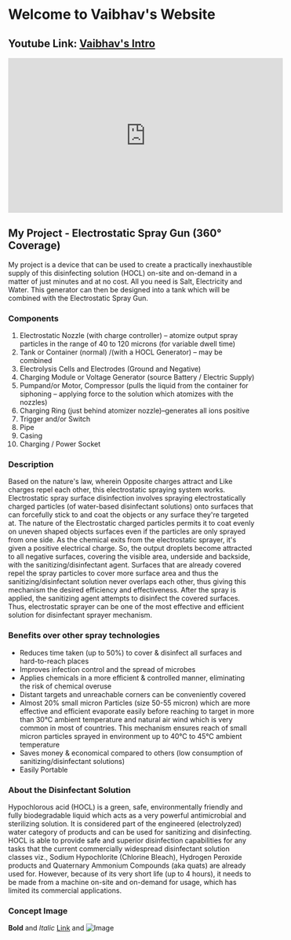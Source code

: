 # Welcome to Vaibhav's Website

## **Youtube Link:** [Vaibhav's Intro](https://www.youtube.com/embed/TYU8wGzVV98)

<iframe width="560" height="315" src="https://www.youtube.com/embed/TYU8wGzVV98" frameborder="0" allow="accelerometer; autoplay; clipboard-write; encrypted-media; gyroscope; picture-in-picture" allowfullscreen></iframe>




## My Project - Electrostatic Spray Gun (360° Coverage)
My project is a device that can be used to create a practically inexhaustible supply of this disinfecting solution (HOCL) on-site and on-demand in a matter of just minutes and at no cost. All you need is Salt, Electricity and Water. This generator can then be designed into a tank which will be combined with the Electrostatic Spray Gun.


### Components
1.	Electrostatic Nozzle (with charge controller) – atomize output spray particles in the range of 40 to 120 microns (for variable dwell time)
2.	Tank or Container (normal) /(with a HOCL Generator) – may be combined
3.	Electrolysis Cells and Electrodes (Ground and Negative)
4.	Charging Module or Voltage Generator (source Battery / Electric Supply)
5.	Pumpand/or Motor, Compressor (pulls the liquid from the container for siphoning – applying force to the solution which atomizes with the nozzles)
6.	Charging Ring (just behind atomizer nozzle)–generates all ions positive
7.	Trigger and/or Switch
8.	Pipe
9.	Casing
10.	Charging / Power Socket

### Description
Based on the nature's law, wherein Opposite charges attract and Like charges repel each other, this electrostatic spraying system works. Electrostatic spray surface disinfection involves spraying electrostatically charged particles (of water-based disinfectant solutions) onto surfaces that can forcefully stick to and coat the objects or any surface they're targeted at. The nature of the Electrostatic charged particles permits it to coat evenly on uneven shaped objects surfaces even if the particles are only sprayed from one side. As the chemical exits from the electrostatic sprayer, it's given a positive electrical charge. So, the output droplets become attracted to all negative surfaces, covering the visible area, underside and backside, with the sanitizing/disinfectant agent. Surfaces that are already covered repel the spray particles to cover more surface area and thus the sanitizing/disinfectant solution never overlaps each other, thus giving this mechanism the desired efficiency and effectiveness. After the spray is applied, the sanitizing agent attempts to disinfect the covered surfaces. Thus, electrostatic sprayer can be one of the most effective and efficient solution for disinfectant sprayer mechanism.

### Benefits over other spray technologies
-	Reduces time taken (up to 50%) to cover & disinfect all surfaces and hard-to-reach places 
-	Improves infection control and the spread of microbes 
-	Applies chemicals in a more efficient & controlled manner, eliminating the risk of chemical overuse 
-	Distant targets and unreachable corners can be conveniently covered 
-	Almost 20% small micron Particles (size 50-55 micron) which are more effective and efficient evaporate easily before reaching to target in more than 30°C ambient temperature and natural air wind which is very common in most of countries. This mechanism ensures reach of small micron particles sprayed in environment up to 40°C to 45°C ambient temperature
-	Saves money & economical compared to others (low consumption of sanitizing/disinfectant solutions)
-	Easily Portable

### About the Disinfectant Solution
Hypochlorous acid (HOCL) is a green, safe, environmentally friendly and fully biodegradable liquid which acts as a very powerful antimicrobial and sterilizing solution. It is considered part of the engineered (electrolyzed) water category of products and can be used for sanitizing and disinfecting. HOCL is able to provide safe and superior disinfection capabilities for any tasks that the current commercially widespread disinfectant solution classes viz., Sodium Hypochlorite (Chlorine Bleach), Hydrogen Peroxide products and Quaternary Ammonium Compounds (aka quats) are already used for. However, because of its very short life (up to 4 hours), it needs to be made from a machine on-site and on-demand for usage, which has limited its commercial applications.

### Concept Image



**Bold** and _Italic_
[Link](url) and ![Image](src)
